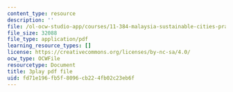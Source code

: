 ```yaml
---
content_type: resource
description: ''
file: /ol-ocw-studio-app/courses/11-384-malaysia-sustainable-cities-practicum-spring-2018/fd71e196fb5f8096cb224fb02c23eb6f_KFajwRMlo0s.pdf
file_size: 32088
file_type: application/pdf
learning_resource_types: []
license: https://creativecommons.org/licenses/by-nc-sa/4.0/
ocw_type: OCWFile
resourcetype: Document
title: 3play pdf file
uid: fd71e196-fb5f-8096-cb22-4fb02c23eb6f
---
```

